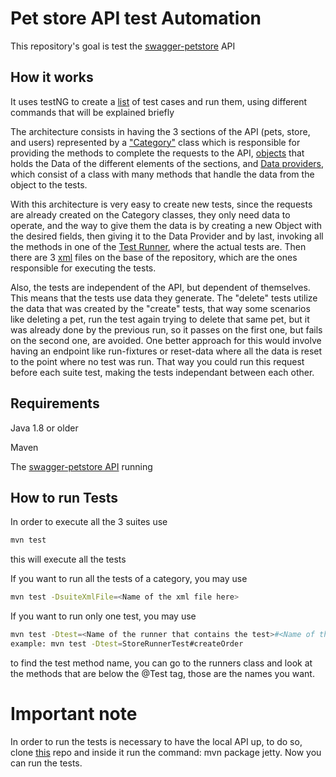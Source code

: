 # Pet store API test Automation

This repository's goal is test the [swagger-petstore](https://github.com/swagger-api/swagger-petstore) API

## How it works

It uses testNG to create a [list](testCases.md) of test cases and run them, using different commands that will be explained briefly

The architecture consists in having the 3 sections of the API (pets, store, and users) represented by a ["Category"](src/test/java/com/petstoreAutomation/Classes/Pets/PetCategory.java) class which is responsible for providing the methods to complete the requests to the API, [objects](src/test/java/com/petstoreAutomation/Classes/Pets/Pet1.java) that holds the Data of the different elements of the sections, and [Data providers](src/test/java/com/petstoreAutomation/TestDataProviders.java), which consist of a class with many methods that handle the data from the object to the tests. 


With this architecture is very easy to create new tests, since the requests are already created on the Category classes, they only need data to operate, and the way to give them the data is by creating a new Object with the desired fields, then giving it to the Data Provider and by last, invoking all the methods in one of the [Test Runner](src/test/java/com/petstoreAutomation/runners/StoreRunnerTest.java), where the actual tests are.
Then there are 3 [xml](StoreTestSuite.xml) files on the base of the repository, which are the ones responsible for executing the tests.


Also, the tests are independent of the API, but dependent of themselves. This means that the tests use data they generate. The "delete" tests utilize the data that was created by the "create" tests, that way some scenarios like deleting a pet, run the test again trying to delete that same pet, but it was already done by the previous run, so it passes on the first one, but fails on the second one, are avoided. One better approach for this would involve having an endpoint like run-fixtures or reset-data where all the data is reset to the point where no test was run. That way you could run this request before each suite test, making the tests independant between each other.



## Requirements



Java 1.8 or older

Maven

The [swagger-petstore API](https://github.com/swagger-api/swagger-petstore) running


## How to run Tests


In order to execute all the 3 suites use 
```bash
mvn test
```
this will execute all the tests

If you want to run all the tests of a category, you may use
```bash
mvn test -DsuiteXmlFile=<Name of the xml file here>
```

If you want to run only one test, you may use
```bash
mvn test -Dtest=<Name of the runner that contains the test>#<Name of the test>
example: mvn test -Dtest=StoreRunnerTest#createOrder
```
to find the test method name, you can go to the runners class and look at the methods that are below the @Test tag, those are the names you want.

# Important note

In order to run the tests is necessary to have the local API up, to do so, clone [this](https://github.com/swagger-api/swagger-petstore) repo and inside it run the command: mvn package jetty.
Now you can run the tests.